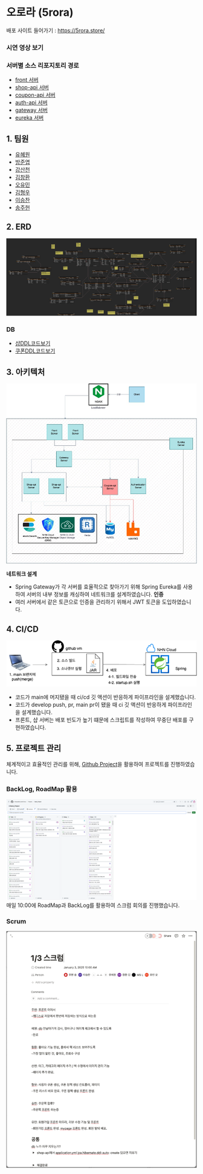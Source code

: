 # 오로라 (5rora)
배포 사이트 들어가기 : https://5rora.store/

### 시연 영상 보기



### 서버별 소스 리포지토리 경로
- [front 서버](https://github.com/nhnacademy-be8-5rora/sustain-5rora-front)
- [shop-api 서버](https://github.com/nhnacademy-be8-5rora/sustain-5rora-shop-api)
- [coupon-api 서버](https://github.com/nhnacademy-be8-5rora/sustain-5rora-coupon-api)
- [auth-api 서버](https://github.com/nhnacademy-be8-5rora/sustain-5rora-authentication-api)
- [gateway 서버](https://github.com/nhnacademy-be8-5rora/sustain-5rora-gateway)
- [eureka 서버](https://github.com/nhnacademy-be8-5rora/sustain-5rora-eureka)


## 1. 팀원
- [유혜원](https://github.com/00dbgpdnjs)
- [방준엽](https://github.com/bang9878)
- [강산천](https://github.com/ksc4305)
- [김창환](https://github.com/hwan4338)
- [오유민](https://github.com/umin-o)
- [김형우](https://github.com/adffdfewqefw)
- [이승찬](https://github.com/sngchn13)
- [송주헌](https://github.com/sjh1108)

## 2. ERD
![erd diagram](images/erd.png)

### DB
- [샵DDL코드보기](images/ddl-shop.sql)
- [쿠폰DDL코드보기](images/ddl-coupon.sql)

## 3. 아키텍처
![아키텍처 구성도](images/Architecture.jpg)

**네트워크 설계**
- Spring Gateway가 각 서버를 효율적으로 찾아가기 위해 Spring Eureka를 사용하여 서버의 내부 정보를 캐싱하여 네트워크를 설계하였습니다.
**인증**
- 여러 서버에서 같은 토큰으로 인증을 관리하기 위해서 JWT 토큰을 도입하였습니다.

## 4. CI/CD
![CI/CD 구성도](images/ci-cd.png)
- 코드가 main에 머지됐을 때 ci/cd 깃 액션이 반응하게 파이프라인을 설계했습니다.
- 코드가 develop push, pr, main pr이 됐을 때 ci 깃 액션이 반응하게 파이프라인을 설계했습니다.
- 프론트, 샵 서버는 배포 빈도가 높기 떄문에 스크립트를 작성하여 무중단 배포를 구현하였습니다.

## 5. 프로젝트 관리
체계적이고 효율적인 관리를 위해, [Github Project](https://github.com/orgs/nhnacademy-be8-5rora/projects/1)을 활용하여 프로젝트를 진행하였습니다.

### BackLog, RoadMap 활용
![RoadMap](images/BackLog.png)
매일 10:00에 RoadMap과 BackLog를 활용하여 스크럼 회의를 진행했습니다.

### Scrum
![Scrum](images/scrum.png)
